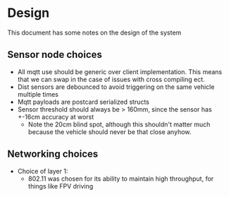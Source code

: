 # Design

This document has some notes on the design of the system

## Sensor node choices
- All mqtt use should be generic over client implementation. This means that we can swap in the case of issues with
cross compiling ect.
- Dist sensors are debounced to avoid triggering on the same vehicle multiple times
- Mqtt payloads are postcard serialized structs
- Sensor threshold should always be > 160mm, since the sensor has +-16cm accuracy at worst
  - Note the 20cm blind spot, although this shouldn't matter much because the vehicle should never be that close anyhow.

## Networking choices
- Choice of layer 1:
  - 802.11 was chosen for its ability to maintain high throughput, for things like FPV driving